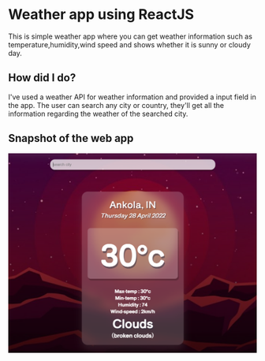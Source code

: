 # Weather app using ReactJS

This is simple weather app where you can get weather information such as temperature,humidity,wind speed and shows whether it is sunny or cloudy day.

## How did I do?

 I've used a weather API for weather information and provided a input field in the app. The user can search any city or country, they'll get all the information regarding the weather of the searched city.
 
 ## Snapshot of the web app
 
 ![Weather_app](images/weather.png)

